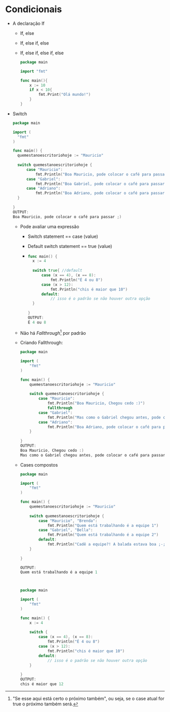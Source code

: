 # Condicionais

- A declaração If

  - If, else

  - If, else if, else

  - If, else if, else if, else

    ```GO
    package main
    
    import "fmt"
    
    func main(){
        x := 10
        if x < 10{
            fmt.Print("Olá mundo!")
        }
    }
    ```

- Switch

  ```GO
  package main
  
  import (
  	"fmt"
  )
  
  func main() {
  	quemestanoescritoriohoje := "Mauricio"
  	
  	switch quemestanoescritoriohoje {
  		case "Mauricio":
  			fmt.Println("Boa Mauricio, pode colocar o café para passar ;)")
  		case "Gabriel":
  			fmt.Println("Boa Gabriel, pode colocar o café para passar ;)")
  		case "Adriano":
  			fmt.Println("Boa Adriano, pode colocar o café para passar ;)")
  	}
  	
  }
  OUTPUT:
  Boa Mauricio, pode colocar o café para passar ;)
  ```

  

  - Pode avaliar uma expressão

    - Switch statement == case (value)

    - Default switch statement == true (value)

    - ```GO
      func main() {
      	x := 4
      	
      	switch true{ //default
      		case (x == 4), (x == 8):
      			fmt.Println("É 4 ou 8")
      		case (x > 12):
      			fmt.Println("chis é maior que 10")
      		default:
      			// isso é o padrão se não houver outra opção
      	}
      	
      }
      OUTPUT:
      É 4 ou 8
      ```

  - Não há *Fallthrough*[^*] por padrão

  - Criando Fallthrough:

    ```GO
    package main
    
    import (
    	"fmt"
    )
    
    func main() {
    	quemestanoescritoriohoje := "Mauricio"
    	
    	switch quemestanoescritoriohoje {
    		case "Mauricio":
    			fmt.Println("Boa Mauricio, Chegou cedo :)")
    			fallthrough
    		case "Gabriel":
    			fmt.Println("Mas como o Gabriel chegou antes, pode colocar o café para passar ;)")
    		case "Adriano":
    			fmt.Println("Boa Adriano, pode colocar o café para passar ;)")
    	}
    	
    }
    OUTPUT: 
    Boa Mauricio, Chegou cedo :)
    Mas como o Gabriel chegou antes, pode colocar o café para passar ;)
    ```

  - Cases compostos

    ```GO
    package main
    
    import (
    	"fmt"
    )
    
    func main() {
    	quemestanoescritoriohoje := "Mauricio"
    	
    	switch quemestanoescritoriohoje {
    		case "Mauricio", "Brenda":
    			fmt.Println("Quem está trabalhando é a equipe 1")
    		case "Gabriel", "Bella":
    			fmt.Println("Quem está trabalhando é a equipe 2")
    		default:
    			fmt.Println("Cadê a equipe?! A balada estava boa ;-;")
    	}
    	
    }
    
    OUTPUT: 
    Quem está trabalhando é a equipe 1
    
    
    
    package main
    
    import (
    	"fmt"
    )
    
    func main() {
    	x := 4
    	
    	switch {
    		case (x == 4), (x == 8):
    			fmt.Println("É 4 ou 8")
    		case (x > 12):
    			fmt.Println("chis é maior que 10")
    		default:
    			// isso é o padrão se não houver outra opção
    	}
    	
    }
    OUTPUT:
    chis é maior que 12
    ```

    

[^*]: "Se esse aqui está certo o próximo também", ou seja, se o case atual for true o próximo também será.


